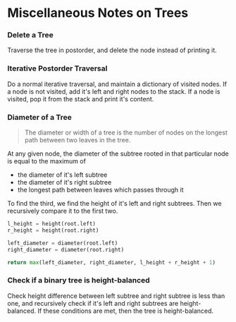 # Miscellaneous Notes on Trees

### Delete a Tree

Traverse the tree in postorder, and delete the node instead of printing it.

### Iterative Postorder Traversal

Do a normal iterative traversal, and maintain a dictionary of visited nodes.
If a node is not visited, add it's left and right nodes to the stack. If a node is visited,
pop it from the stack and print it's content.

### Diameter of a Tree

> The diameter or width of a tree is the number of nodes on the longest path between two leaves in
 the tree.

At any given node, the diameter of the subtree rooted in that particular node is equal to the maximum of

 - the diameter of it's left subtree
 - the diameter of it's right subtree
 - the longest path between leaves which passes through it

To find the third, we find the height of it's left and right subtrees. Then we recursively compare it to the first two.

```python
l_height = height(root.left)
r_height = height(root.right)

left_diameter = diameter(root.left)
right_diameter = diameter(root.right)

return max(left_diameter, right_diameter, l_height + r_height + 1)
```

### Check if a binary tree is height-balanced

Check height difference between left subtree and right subtree is less than one, and recursively
check if it's left and right subtrees are height-balanced. If these conditions are met, then the tree
is height-balanced.
